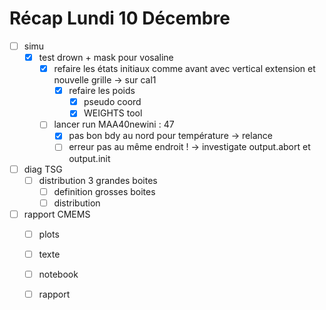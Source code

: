 # Récap Lundi 10 Décembre


- [ ] simu
	- [x] test drown + mask pour vosaline  
		- [x] refaire les états initiaux comme avant avec vertical extension et nouvelle grille -> sur cal1
			- [x] refaire les poids
				- [x] pseudo coord
				- [x] WEIGHTS tool
		- [ ] lancer run MAA40newini : 47
			- [x] pas bon bdy au nord pour température -> relance
			- [ ] erreur pas au même endroit ! -> investigate output.abort et output.init

- [ ] diag TSG
	- [ ] distribution 3 grandes boites
		- [ ] definition grosses boites
		- [ ] distribution

- [ ] rapport CMEMS
	- [ ] plots
	- [ ] texte
	- [ ] notebook
	- [ ] rapport



